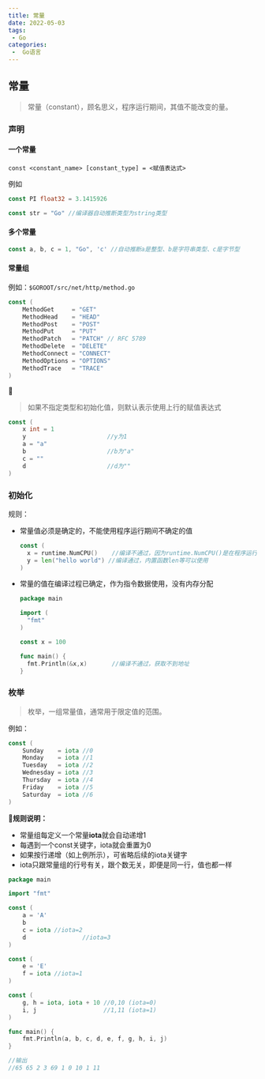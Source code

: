 ```yaml
---
title: 常量
date: 2022-05-03
tags:
 - Go
categories:
 -  Go语言
---
```



## 常量

> 常量（constant），顾名思义，程序运行期间，其值不能改变的量。

### 声明

#### 一个常量

```
const <constant_name> [constant_type] = <赋值表达式>
```

例如

```go
const PI float32 = 3.1415926

const str = "Go" //编译器自动推断类型为string类型
```

#### 多个常量

```go
const a, b, c = 1, "Go", 'c' //自动推断a是整型、b是字符串类型、c是字节型
```

#### 常量组

例如：`$GOROOT/src/net/http/method.go`

```go
const (
	MethodGet     = "GET"
	MethodHead    = "HEAD"
	MethodPost    = "POST"
	MethodPut     = "PUT"
	MethodPatch   = "PATCH" // RFC 5789
	MethodDelete  = "DELETE"
	MethodConnect = "CONNECT"
	MethodOptions = "OPTIONS"
	MethodTrace   = "TRACE"
)
```

:eyes:

> 如果不指定类型和初始化值，则默认表示使用上行的赋值表达式

```go
const (
	x int = 1
	y						//y为1
	a = "a"
	b						//b为"a"
	c = ""
	d						//d为""
)
```

### 初始化

规则：

- 常量值必须是确定的，不能使用程序运行期间不确定的值

  ```go
  const (
    x = runtime.NumCPU()	//编译不通过，因为runtime.NumCPU()是在程序运行期间获取到的机器CPU个数
    y = len("hello world") //编译通过，内置函数len等可以使用
  )
  ```

- 常量的值在编译过程已确定，作为指令数据使用，没有内存分配

  ```go
  package main
  
  import (
  	"fmt"
  )
  
  const x = 100
  
  func main() {
  	fmt.Println(&x,x)		//编译不通过，获取不到地址
  }
  ```

### 枚举

> 枚举，一组常量值，通常用于限定值的范围。

例如：

```go
const (
	Sunday    = iota //0
	Monday    = iota //1
	Tuesday   = iota //2
	Wednesday = iota //3
	Thursday  = iota //4
	Friday    = iota //5
	Saturday  = iota //6
)
```

:eyes:**规则说明：**

- 常量组每定义一个常量**iota**就会自动递增1
- 每遇到一个const关键字，iota就会重置为0
- 如果按行递增（如上例所示），可省略后续的iota关键字
- iota只跟常量组的行号有关，跟个数无关，即便是同一行，值也都一样

```go
package main

import "fmt"

const (
	a = 'A'
	b
	c = iota //iota=2
	d				 //iota=3
)

const (
	e = 'E'
	f = iota //iota=1
)

const (
	g, h = iota, iota + 10 //0,10 (iota=0)
	i, j                   //1,11 (iota=1)
)

func main() {
	fmt.Println(a, b, c, d, e, f, g, h, i, j)
}

//输出
//65 65 2 3 69 1 0 10 1 11
```